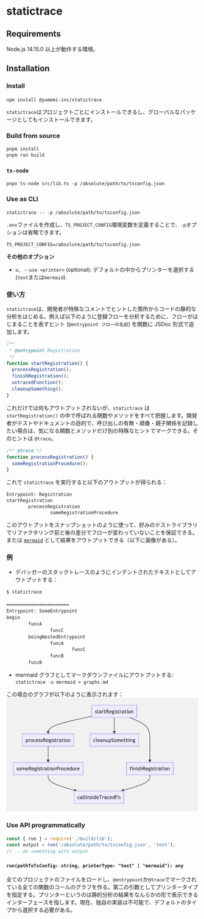 # statictrace

## Requirements

Node.js 14.15.0 以上が動作する環境。

## Installation

### Install

`npm install @yumemi-inc/statictrace`

`statictrace`はプロジェクトごとにインストールできるし、グローバルなパッケージとしてもインストールできます。

### Build from source

```
pnpm install
pnpm run build
```

### `ts-node`

```
pnpx ts-node src/lib.ts -p /absolute/path/to/tsconfig.json
```

### Use as CLI

```
statictrace -- -p /absolute/path/to/tsconfig.json
```

`.env`ファイルを作成し、`TS_PROJECT_CONFIG`環境変数を定義することで、`-p`オプションは省略できます。

```
TS_PROJECT_CONFIG=/absolute/path/to/tsconfig.json
```

**その他のオプション**

- `u, --use <printer>` (optional): デフォルトの中からプリンターを選択する (`text`または`mermaid`).

### 使い方

`statictrace`は、開発者が特殊なコメントでヒントした箇所からコードの静的な分析をはじめる。例えば以下のように登録フローを分析するために、フローがはじまることを表すヒント (`@entrypoint フローの名前`) を関数に JSDoc 形式で追加します。

```ts
/**
 * @entrypoint Registration
 */
function startRegistration() {
  processRegistration();
  finishRegistration();
  untracedFunction();
  cleanupSomething();
}
```

これだけでは何もアウトプットされないが、`statictrace` は `startRegistration()` の中で呼ばれる関数やメソッドをすべて把握します。開発者がテストやドキュメントの目的で、呼び出しの有無・順番・親子関係を記録したい場合は、気になる関数とメソッドだけ別の特殊なヒントでマークできる。そのヒントは `@trace`。

```ts
/** @trace */
function processRegistration() {
  someRegistrationProcedure();
}
```

これで `statictrace` を実行すると以下のアウトプットが得られる：

```
Entrypoint: Registration
startRegistration
        processRegistration
                someRegistrationProcedure
```

このアウトプットをスナップショットのように使って、好みのテストライブラリでリファクタリング前と後の差分でフローが変わっていないことを保証できる。または [`mermaid`](https://mermaid-js.github.io/mermaid/#/) として結果をアウトプットできる（以下に画像がある）。

### 例

- デバッガーのスタックトレースのようにインデントされたテキストとしてアウトプットする：

```sh
$ statictrace

=======================
Entrypoint: SomeEntrypoint
begin
        funcA
                funcC
        beingNestedEntrypoint
                funcA
                        funcC
                funcB
        funcB
```

- mermaid グラフとしてマークダウンファイルにアウトプットする: `statictrace -u mermaid > graphs.md`

この場合のグラフが以下のように表示されます：
![mermaid](./assets/mermaid.png)

### Use API programmatically

```js
const { run } = require('./build/lib');
const output = run('/absolute/path/to/tsconfig.json', 'text');
// ...do something with output
```

#### `run(pathToTsConfig: string, printerType: "text" | "mermaid"): any`

全てのプロジェクトのファイルをロードし、`@entrypoint`か`@trace`でマークされている全ての関数のコールのグラフを作る。第二の引数としてプリンタータイプを指定する。プリンターというのは静的分析の結果をなんらかの形で表示できるインターフェースを指します。現在、独自の実装は不可能で、デフォルトのタイプから選択する必要がある。
